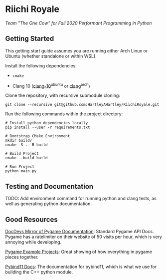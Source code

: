 # Riichi Royale
*Team "The One Cow" for Fall 2020 Performant Programming in Python*

## Getting Started
This getting start guide assumes you are running either Arch Linux or Ubuntu (whether standalone or within WSL).

Install the following dependencies:

- `cmake`

- Clang 10 ([clang-10](https://packages.ubuntu.com/bionic/clang-10)<sup>ubuntu</sup> or [clang](https://www.archlinux.org/packages/extra/x86_64/clang/)<sup>arch</sup>)

Clone the repository, with recursive submodule cloning:

```
git clone --recursive git@github.com:HartleyAHartley/RiichiRoyale.git
```

Run the following commands within the project directory:
```
# Install python dependencies locally
pip install --user -r requirements.txt

# Bootstrap CMake Environment
mkdir build/
cmake -S . -B build

# Build Project
cmake --build build

# Run Project
python main.py
```

## Testing and Documentation

TODO: Add environment command for running python and clang tests, as well as generating python documentation.

## Good Resources

[DocDevs Mirror of Pygame Documentation](https://devdocs.io/pygame/): Standard Pygame API Docs. Pygame has a ratelimiter on their website of 50 visits per hour, which is very annoying while developing.

[Pygame Example Projects](https://github.com/ternus/pygame-examples): Great showing of how everything in pygame pieces together.

[Pybind11 Docs](https://pybind11.readthedocs.io/en/latest/): The documentation for pybind11, which is what we use for building the C++ python module.